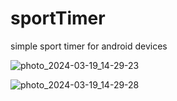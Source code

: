# sportTimer
simple sport timer for android devices  

![photo_2024-03-19_14-29-23](https://github.com/sadegh15khedry/sportTimer/assets/90490848/a5c64e3a-ef1e-4aee-b48b-8c80c0ec8314)


![photo_2024-03-19_14-29-28](https://github.com/sadegh15khedry/sportTimer/assets/90490848/4a9b0966-ae01-4a90-8e95-e2aa074c4ca2)
